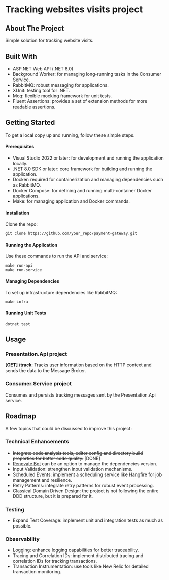 # Tracking websites visits project

## About The Project

Simple solution for tracking website visits.

## Built With
- ASP.NET Web API (.NET 8.0)
- Background Worker: for managing long-running tasks in the Consumer Service.
- RabbitMQ: robust messaging for applications.
- XUnit: testing tool for .NET.
- Moq: flexible mocking framework for unit tests.
- Fluent Assertions: provides a set of extension methods for more readable assertions.

## Getting Started

To get a local copy up and running, follow these simple steps.

#### Prerequisites
- Visual Studio 2022 or later: for development and running the application locally.
- .NET 8.0 SDK or later: core framework for building and running the application.
- Docker: required for containerization and managing dependencies such as RabbitMQ.
- Docker Compose: for defining and running multi-container Docker applications.
- Make: for managing application and Docker commands.

#### Installation

Clone the repo:

```
git clone https://github.com/your_repo/payment-gateway.git
```

#### Running the Application

Use these commands to run the API and service:

```
make run-api
make run-service
```

#### Managing Dependencies

To set up infrastructure dependencies like RabbitMQ:

```
make infra
```

#### Running Unit Tests
```
dotnet test
```

## Usage

### Presentation.Api project
**[GET] /track**: Tracks user information based on the HTTP context and sends the data to the Message Broker.

### Consumer.Service project
Consumes and persists tracking messages sent by the Presentation.Api service.

## Roadmap
A few topics that could be discussed to improve this project:

### Technical Enhancements
- ~~Integrate code analysis tools, editor config and directory build properties for better code quality.~~ [DONE]
- [Renovate Bot](https://docs.renovatebot.com/) can be an option to manage the dependencies version.
- Input Validation: strengthen input validation mechanisms.
- Scheduled Events: implement a scheduling service like [Hangfire](https://www.hangfire.io/) for job management and resilience.
- Retry Patterns: integrate retry patterns for robust event processing.
- Classical Domain Driven Design: the project is not following the entire DDD structure, but it is prepared for it.

### Testing
- Expand Test Coverage: implement unit and integration tests as much as possible.

### Observability

- Logging: enhance logging capabilities for better traceability.
- Tracing and Correlation IDs: implement distributed tracing and correlation IDs for tracking transactions.
- Transaction Instrumentation: use tools like New Relic for detailed transaction monitoring.